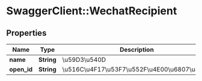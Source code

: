 # SwaggerClient::WechatRecipient

## Properties
Name | Type | Description | Notes
------------ | ------------- | ------------- | -------------
**name** | **String** | \u59D3\u540D | [optional] 
**open_id** | **String** | \u516C\u4F17\u53F7\u552F\u4E00\u6807\u8BC6 | [optional] 


